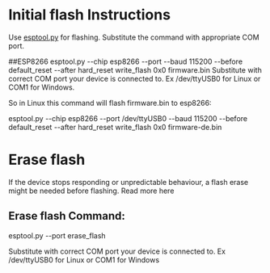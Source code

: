 # Initial flash Instructions

Use [esptool.py](https://github.com/espressif/esptool) for flashing. Substitute the command with appropriate COM port.

##ESP8266
esptool.py --chip esp8266 --port <port> --baud 115200 --before default_reset --after hard_reset write_flash 0x0 firmware.bin Substitute <port> with correct COM port your device is connected to. Ex /dev/ttyUSB0 for Linux or COM1 for Windows.

So in Linux this command will flash firmware.bin to esp8266: 

esptool.py --chip esp8266 --port /dev/ttyUSB0 --baud 115200 --before default_reset --after hard_reset write_flash 0x0 firmware-de.bin

# Erase flash
If the device stops responding or unpredictable behaviour, a flash erase might be needed before flashing. Read more here
  
## Erase flash Command:
esptool.py --port <port> erase_flash
  
Substitute <port> with correct COM port your device is connected to. Ex /dev/ttyUSB0 for Linux or COM1 for Windows
